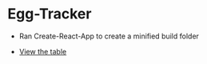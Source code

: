 # Egg-Tracker


* Ran Create-React-App to create a minified build folder

* [View the table](https://zachschreiber.github.io/Egg-Tracker/ "The table on gh-pages")
